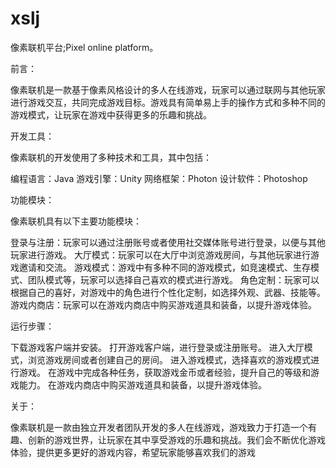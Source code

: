 # xslj
像素联机平台;Pixel online platform。


前言：

像素联机是一款基于像素风格设计的多人在线游戏，玩家可以通过联网与其他玩家进行游戏交互，共同完成游戏目标。游戏具有简单易上手的操作方式和多种不同的游戏模式，让玩家在游戏中获得更多的乐趣和挑战。

开发工具：

像素联机的开发使用了多种技术和工具，其中包括：

编程语言：Java
游戏引擎：Unity
网络框架：Photon
设计软件：Photoshop

功能模块：

像素联机具有以下主要功能模块：

登录与注册：玩家可以通过注册账号或者使用社交媒体账号进行登录，以便与其他玩家进行游戏。
大厅模式：玩家可以在大厅中浏览游戏房间，与其他玩家进行游戏邀请和交流。
游戏模式：游戏中有多种不同的游戏模式，如竞速模式、生存模式、团队模式等，玩家可以选择自己喜欢的模式进行游戏。
角色定制：玩家可以根据自己的喜好，对游戏中的角色进行个性化定制，如选择外观、武器、技能等。
游戏内商店：玩家可以在游戏内商店中购买游戏道具和装备，以提升游戏体验。

运行步骤：

下载游戏客户端并安装。
打开游戏客户端，进行登录或注册账号。
进入大厅模式，浏览游戏房间或者创建自己的房间。
进入游戏模式，选择喜欢的游戏模式进行游戏。
在游戏中完成各种任务，获取游戏金币或者经验，提升自己的等级和游戏能力。
在游戏内商店中购买游戏道具和装备，以提升游戏体验。

关于：

像素联机是一款由独立开发者团队开发的多人在线游戏，游戏致力于打造一个有趣、创新的游戏世界，让玩家在其中享受游戏的乐趣和挑战。我们会不断优化游戏体验，提供更多更好的游戏内容，希望玩家能够喜欢我们的游戏
